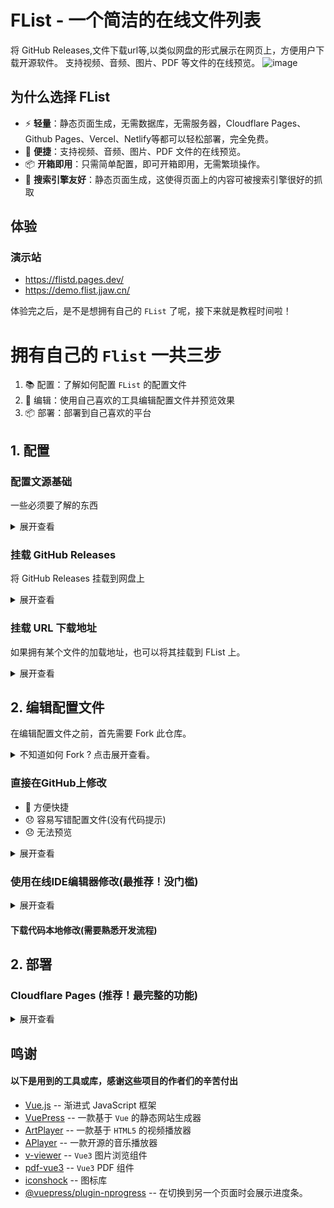# FList - 一个简洁的在线文件列表
将 GitHub Releases,文件下载url等,以类似网盘的形式展示在网页上，方便用户下载开源软件。
支持视频、音频、图片、PDF 等文件的在线预览。
![image](https://github.com/user-attachments/assets/1ec0bc23-6fdb-45c6-a58b-1db13864aed7)


## 为什么选择 FList
- ⚡ **轻量**：静态页面生成，无需数据库，无需服务器，Cloudflare Pages、Github Pages、Vercel、Netlify等都可以轻松部署，完全免费。
- 🧰 **便捷**：支持视频、音频、图片、PDF 文件的在线预览。
- 📦 **开箱即用**：只需简单配置，即可开箱即用，无需繁琐操作。
- 🔎 **搜索引擎友好**：静态页面生成，这使得页面上的内容可被搜索引擎很好的抓取

## 体验
### 演示站
- https://flistd.pages.dev/
- https://demo.flist.jjaw.cn/


体验完之后，是不是想拥有自己的 ```FList``` 了呢，接下来就是教程时间啦！


# **拥有自己的 ```Flist``` 一共三步**
1. 📚 配置：了解如何配置 ```FList``` 的配置文件
2. 📄 编辑：使用自己喜欢的工具编辑配置文件并预览效果
3. 📦 部署：部署到自己喜欢的平台


## 1. 配置

### 配置文源基础
一些必须要了解的东西
<details>
<summary>展开查看</summary>

所有的配置文件都在 [vuepress.config.ts](vuepress.config.ts) 文件中，你可以根据自己的需求进行修改。


所有有关网盘的配置都在 ```FileList``` 函数的参数中。```FileList``` 接收一个文件数组，可以配置挂载多个文件源。


***注意，每个对象都要用```{}```包裹，每个对象之间用```,```隔开。*** 例：
``` typescript
export default defineUserConfig({
    ....
    theme: FileList([
        {...},
        {...},
        {...},
        {...}
    ]),
    .....
});
```
下面的所有配置示例都是 ```FileList``` 函数的参数数组中的一个对象的示例。
</details>

### 挂载 GitHub Releases
将 GitHub Releases 挂载到网盘上
<details>
<summary>展开查看</summary>

#### 基础
将 ```jianjianai``` 的 ```FList``` 仓库挂载到根目录 ```/``` 下

- mountPath: 挂载路径,就是将文件源中的文件放到什么路径下
- analysis: 文件源分析器，这里使用的是 ```githubReleasesFilesAnalysis```，用于解析 GitHub Releases 中的文件
``` typescript
{
  mountPath:"/",
  analysis:githubReleasesFilesAnalysis({user:"jianjianai", repository:"FList"})
}
```
这样就把 ```jianjianai``` 的 ```FList``` 仓库挂载到了根目录 ```/``` 下了。

#### 配置代理
如果直接从GitHub下载速度可能不佳。 并且由于跨域的原因，PDF，TXT，这些文件无法预览，只能下载。（视频图片音频可以预览）。建议配置下载代理。

如果你使用 ```Cloudflare Pages``` 则可以直接使用 ```cloudflarePagesDownProxy()``` 他会自动完成全部配置，
并且在开发阶段也有很好的预览体验。

- downProxy: 下载代理，设计上可以支持各种不同的代理，但是目前只有 ```cloudflarePagesDownProxy```。
``` typescript
{
  mountPath:"/",
  analysis:githubReleasesFilesAnalysis({user:"jianjianai", repository:"FList"}),
  downProxy:cloudflarePagesDownProxy(),
}
```

#### githubReleasesFilesAnalysis 特性
```githubReleasesFilesAnalysis``` 会将  ```GitHub Releases```
中的每个标签解析为一个目录，标签下发行的文件放到这个目录中。例如:
- ```v1.0``` -> ```/v1.0```
- ```v1.1``` -> ```/v1.1```

如果想要将文件放到```/```下可以将标签名称命名为 ```root```,在 ```root``` 标签下的文件会被放到 ```/``` 下。


如果想要将文件放到更深的目录下，则可以在标签中使用```/```。例如
- ```v1.0/test``` -> ```/v1.0/test```
- ```test/test2``` -> ```/test/test2```

</details>

### 挂载 URL 下载地址
如果拥有某个文件的加载地址，也可以将其挂载到 FList 上。
<details>
<summary>展开查看</summary>

#### 基础
将 ```https://example.com/test.jpg``` 的文件挂载到 ```/example``` 下,有两种配置文件分析器的的方式。

1. 将挂载路径设置到```/example```下，之后配置 ```fileUrlTreeAnalysis``` ,将文件放到 ```/``` 下。
``` typescript
{
  mountPath:"/example",
  analysis:fileUrlTreeAnalysis({
    "/test.jpg":"https://example.com/test.jpg"
  }),
}
```

2. 将挂载路径设置到```/```下，之后配置 ```fileUrlTreeAnalysis``` ,将文件放到 ```/example``` 下。
``` typescript
{
  mountPath:"/",
  analysis:fileUrlTreeAnalysis({
    "/example/test.jpg":"https://example.com/test.jpg"
  }),
}
```

```fileUrlTreeAnalysis``` 可以一次分析多个文件。

``` typescript
{
  mountPath:"/",
  analysis:fileUrlTreeAnalysis({
    "/example/test.jpg":"https://example.com/test.jpg",
    "/test1.jpg":"https://example.com/test1.jpg",
    "/test/test2.jpg":"https://example.com/test2.jpg",
    "/example/test3.jpg":"https://example.com/test3.jpg",
    "/example/test/test4.jpg":"https://example.com/test4.jpg",
    .....
  }),
}
```

#### 配置代理

如果您的文件下载地址访问速度不佳。 或者由于跨域的原因，PDF，TXT，这些文件无法预览，可以配置代理。

如果你使用 ```Cloudflare Pages``` 则可以直接使用 ```cloudflarePagesDownProxy()``` 他会自动完成全部配置，
并且在开发阶段也有很好的预览体验。

- downProxy: 下载代理，设计上可以支持各种不同的代理，但是目前只有 ```cloudflarePagesDownProxy```。
``` typescript
{
  mountPath:"/",
  analysis:fileUrlTreeAnalysis({
    "/example/test.jpg":"https://example.com/test.jpg",
    ....
  }),
  downProxy:cloudflarePagesDownProxy(),
}
```

如果只想代理部分文件，可以将文件分析器分为两个来配置
``` typescript
// 不需要代理的文件
{
  mountPath:"/",
  analysis:fileUrlTreeAnalysis({
    "/example/test.jpg":"https://example.com/test.jpg",
    ....
  }),
},
// 需要代理的文件
{
  mountPath:"/",
  analysis:fileUrlTreeAnalysis({
    "/example/test1.jpg":"https://example.com/test1.jpg",
    ....
  }),
  downProxy:cloudflarePagesDownProxy(),
}
```

</details>


## 2. 编辑配置文件
在编辑配置文件之前，首先需要 Fork 此仓库。
<details>
<summary>不知道如何 Fork ? 点击展开查看。</summary>

![image](https://github.com/user-attachments/assets/0d1399f4-c0bf-49a9-9734-ff09fab6ebdb)

</details>

### 直接在GitHub上修改
- 🎉 方便快捷
- 😞 容易写错配置文件(没有代码提示) 
- 😞 无法预览
<details>
<summary>展开查看</summary>

在自己Fork的仓库打开配置文件
![image](https://github.com/user-attachments/assets/02d5c9f4-9636-4b4b-b021-2f01c25f29b8)

点击编辑按钮
![image](https://github.com/user-attachments/assets/287f1595-e14f-4f8a-8136-900f44502adb)

编辑好之后点击提交
![image](https://github.com/user-attachments/assets/07052290-2453-4247-b248-f3c890920bb0)

![image](https://github.com/user-attachments/assets/0a92a00c-a9df-4792-abdb-0c8212b099bd)


</details>

### 使用在线IDE编辑器修改(最推荐！没门槛)

<details>
<summary>展开查看</summary>

#### StackBlitz
- 🎉 本地运行，编辑器无延迟
- 😞 由于在本地运行 GitHub 访问较慢的小伙伴可能需要多次刷新才能加载成功。
- 😞 由于浏览器限制，无法预览配置了代理的文件
- 😞 由于在本地运行，推送编辑好的文件到 GitHub 可能失败，需要多次尝试。

<details>
<summary>展开查看</summary>
打开 StackBlitz 的主页 [https://stackblitz.com/](https://stackblitz.com/)

![image](https://github.com/user-attachments/assets/7e470478-617d-4507-a686-9aa89465a1fb)

![image](https://github.com/user-attachments/assets/f1294d54-d833-4439-b00f-fcff1b36a776)

![image](https://github.com/user-attachments/assets/b58f55f0-aa44-4f5c-938b-9788430e6bcf)

![image](https://github.com/user-attachments/assets/93bf3493-202d-4806-96b3-2d0e56c41e45)

等等项目加载，如果右边的等等部分出现红色则可能是因为网络原因失败了，这个时候刷新网页，重新加载。
![image](https://github.com/user-attachments/assets/664c53b1-d470-4b01-b08e-aeca6a2f3252)

直到右边出现预览则成功 (因为 StackBlitz 是运行在浏览器上的所以配置了代理的文件无法预览)
![image](https://github.com/user-attachments/assets/dce389fc-0eae-424a-9b8a-eecde75859b9)

打开配置文件编辑。
![image](https://github.com/user-attachments/assets/39a86ceb-b078-4922-9035-55c7a86743e1)

编辑好后按 Ctrl+S 保存当前文件即可马上预览效果。
![image](https://github.com/user-attachments/assets/cd205dec-f1cb-4301-abe8-a36624f19396)

注意红色的波浪线，这表示你的配置文件格式写错了，错误的配置文件会导致网页无法构建。下图的 ```mountPath``` 拼错了一个字母，被编辑器检查出来了。
![image](https://github.com/user-attachments/assets/efc007b7-5b9e-43e1-9d3c-e238dec114f7)

编辑完成之后就可以将文件推送到GitHub上了
![image](https://github.com/user-attachments/assets/6dbc7070-5ef5-4e7f-b7e7-ae9c1fa7d3a5)


</details>

#### Gitpod
- 🎉 代码在远程运行，项目秒加载。GitHub秒推送。
- 😞 编辑器有延迟。
- ~~😞 对 GitHub 账号有限制，没记错应该是注册满6个月才能使用。也许现在没限制了。~~

<details>
<summary>展开查看</summary>
打开 Gitpod 主页 [https://gitpod.io/](https://gitpod.io/)

使用 GitHub 登录
![image](https://github.com/user-attachments/assets/825489e1-5945-4b89-9df1-255fe6037844)

![image](https://github.com/user-attachments/assets/f75e6631-4ab2-4c67-8a1f-edcae028502e)

选择 Fork 的仓库
![image](https://github.com/user-attachments/assets/7cbe5f34-b8b5-4476-a302-142ed8e700a0)

打开仓库，很快就加载好了
![image](https://github.com/user-attachments/assets/fb73dbbc-ec98-4878-9669-c8fd1c4dc601)

按住 ctrl 点击链接可以打开新标签页预览
![image](https://github.com/user-attachments/assets/eb21a234-8873-4639-8b79-de019f97e102)

点击打开配置文件即可开始编辑
![image](https://github.com/user-attachments/assets/265fc70e-5fef-48d7-8a24-0178c519dbe7)

注意红色的波浪线，这表示你的配置文件格式写错了，错误的配置文件会导致网页无法构建。下图的 ```mountPath``` 拼错了一个字母，被编辑器检查出来了。
![image](https://github.com/user-attachments/assets/79f5fdc1-cc17-470b-88c8-4dd91f52a011)

编辑完成后提交文件
![image](https://github.com/user-attachments/assets/bcee629a-ae03-4a0b-ab9a-4c59d5dbe5b8)

提交之后再次点击即可将文件同步到 GitHub
![image](https://github.com/user-attachments/assets/adaf308e-e09c-4bf7-ac1e-dd53368ff7c1)


</details>

</details>

#### 下载代码本地修改(需要熟悉开发流程)



## 2. 部署
### Cloudflare Pages (推荐！最完整的功能)
<details>
<summary>展开查看</summary>

懂得小伙伴都懂，看这两行就够了。

- Build command
``` shell
pnpm run build
```
- Build output directory
``` shell
.vuepress/dist
```

### 详细教学
不懂的话展开详细教学吧。

#### 1.Fork此仓库

![image](https://github.com/user-attachments/assets/03ce03d2-0171-4731-9e9a-bcb4ed57356b)
![image](https://github.com/jianjianai/microsoft-copilot-porxy/assets/59829816/3a4be71a-bd12-4938-add8-00998c5ca0aa)





</details>




## 鸣谢
#### 以下是用到的工具或库，感谢这些项目的作者们的辛苦付出
- [Vue.js](https://github.com/vuepress/core) -- 渐进式 JavaScript 框架
- [VuePress](https://github.com/vuepress/core) -- 一款基于 `Vue` 的静态网站生成器
- [ArtPlayer](https://github.com/zhw2590582/ArtPlayer) -- 一款基于 `HTML5` 的视频播放器
- [APlayer](https://github.com/DIYgod/APlayer) -- 一款开源的音乐播放器
- [v-viewer](https://github.com/mirari/v-viewer) -- `Vue3` 图片浏览组件
- [pdf-vue3](https://github.com/hymhub/pdf-vue3) -- `Vue3` PDF 组件
- [iconshock](https://www.iconshock.com/) -- 图标库
- [@vuepress/plugin-nprogress](https://www.npmjs.com/package/@vuepress/plugin-nprogress) -- 在切换到另一个页面时会展示进度条。
